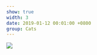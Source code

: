 ```yaml
---
show: true
width: 3
date: 2019-01-12 00:01:00 +0800
group: Cats
---
```

<div>
    <img data-src="{{ site.data.profile.avatar_url | relative_url }}" class="lazy w-100 rounded" src="{{ '/assets/images/empty_300x200.png' | relative_url }}">
</div>

